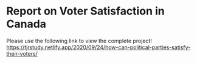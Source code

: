 # Report on Voter Satisfaction in Canada

Please use the following link to view the complete project!
https://tjrstudy.netlify.app/2020/09/24/how-can-political-parties-satisfy-their-voters/

